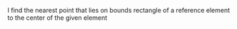 I find the nearest point that lies on bounds rectangle of a reference element to the center of the given element